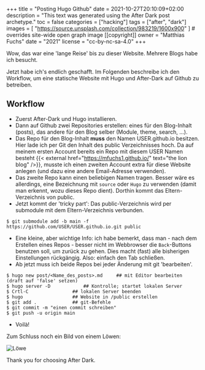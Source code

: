 +++
title = "Posting Hugo Github"
date = 2021-10-27T20:10:09+02:00
description = "This text was generated using the After Dark post archetype."
toc = false
categories = ["hacking"]
tags = ["after", "dark"]
images = [
  "https://source.unsplash.com/collection/983219/1600x900"
] # overrides site-wide open graph image
[[copyright]]
  owner = "Matthias Fuchs"
  date = "2021"
  license = "cc-by-nc-sa-4.0"
+++

Wow, das war eine 'lange Reise' bis zu dieser Website. Mehrere Blogs habe ich besucht.

Jetzt habe ich's endlich geschafft. Im Folgenden beschreibe ich den Workflow, um eine statische Website mit Hugo und After-Dark auf Github zu betreiben.

## Workflow
 - Zuerst After-Dark und Hugo installieren.
 - Dann auf Github zwei Repositories erstellen: eines für den Blog-Inhalt (posts), das andere für den Blog selber (Module, theme, search, ...).
 - Das Repo für den Blog-Inhalt **muss** den Namen USER.github.io besitzen. Hier lade ich per Git den Inhalt des public Verzeichnisses hoch. Da auf meinem ersten Account bereits ein Repo mit diesem USER Namen besteht {{< external href="https://mfuchs1.github.io/" text="the lion blog" />}}, musste ich einen zweiten Account extra für diese Website anlegen (und dazu eine andere Email-Adresse verwenden).
 - Das zweite Repo kann einen beliebigen Namen tragen. Besser wäre es allerdings, eine Bezeichnung mit `source` oder `Hugo` zu verwenden (damit man erkennt, wozu dieses Repo dient). Dorthin kommt das Eltern-Verzeichnis von public.
 - Jetzt kommt der 'tricky part': Das public-Verzeichnis wird per submodule mit dem Eltern-Verzeichnis verbunden.
 
 ```console
 $ git submodule add -b main -f https://github.com/USER/USER.github.io.git public 
 ```
 - Eine kleine, aber wichtige Info: ich habe bemerkt, dass man - nach dem Erstellen eines Repos - besser nicht im Webbrowser die `Back`-Buttons benutzen soll, um zurück zu gehen. Dies macht (fast) alle bisherigen Einstellungen rückgängig. Also: einfach den Tab schließen. 
 - Ab jetzt muss ich beide Repos bei jeder Änderung mit git 'bearbeiten'. 
 
 ```console
$ hugo new post/<Name_des_posts>.md   	## mit Editor bearbeiten (draft auf 'false' setzen)
$ hugo server -D			## Kontrolle; startet lokalen Server
$ Crtl-C 				## lokalen Server beenden
$ hugo 					## Website in /public erstellen
$ git add .				## git-Befehle 
$ git commit -m "einen commit schreiben"
$ git push -u origin main
 ```
 
 - Voilà!
 
Zum Schluss noch ein Bild von einem Löwen:

![Löwe](/lion.png)
 
Thank you for choosing After Dark.
